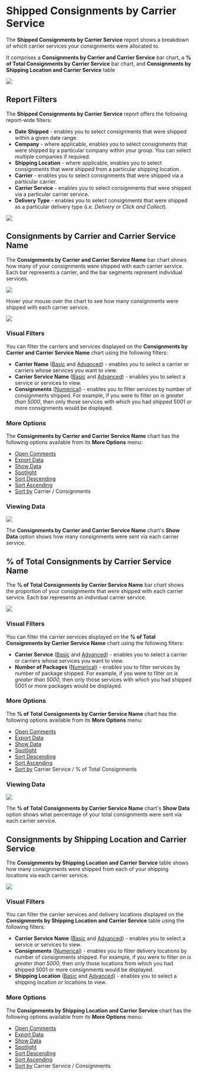 # Shipped Consignments by Carrier Service

The **Shipped Consignments by Carrier Service** report shows a breakdown of which carrier services your consignments were allocated to. 

It comprises a **Consignments by Carrier and Carrier Service** bar chart, a **% of Total Consignments by Carrier Service** bar chart, and **Consignments by Shipping Location and Carrier Service** table

<a href="../images/reports/by-carrier-service.png" target="_blank">
    <img src="../images/reports/by-carrier-service.png"/>
</a>

## Report Filters

The **Shipped Consignments by Carrier Service** report offers the following report-wide filters:

* **Date Shipped** - enables you to select consignments that were shipped within a given date range.
* **Company** - where applicable, enables you to select consignments that were shipped by a particular company within your group. You can select multiple companies if required.
* **Shipping Location** - where applicable, enables you to select consignments that were shipped from a particular shipping location.
* **Carrier** - enables you to select consignments that were shipped via a particular carrier.
* **Carrier Service** - enables you to select consignments that were shipped via a particular carrier service.
* **Delivery Type** - enables you to select consignments that were shipped as a particular delivery type (i.e. *Delivery* or *Click and Collect*).

<a href="../images/reports/by-carrier-service-left-filter.png" target="_blank">
    <img src="../images/reports/by-carrier-service-left-filter.png"/>
</a>

## Consignments by Carrier and Carrier Service Name

The **Consignments by Carrier and Carrier Service Name** bar chart shows how many of your consignments were shipped with each carrier service. Each bar represents a carrier, and the bar segments represent individual services.

<a href="../images/reports/by-carrier-service-by-carrier.png" target="_blank">
    <img src="../images/reports/by-carrier-service-by-carrier.png"/>
</a>

Hover your mouse over the chart to see how many consignments were shipped with each carrier service.

<a href="../images/reports/by-carrier-service-by-carrier-highlight.png" target="_blank">
    <img src="../images/reports/by-carrier-service-by-carrier-highlight.png"/>
</a>

### Visual Filters

You can filter the carriers and services displayed on the **Consignments by Carrier and Carrier Service Name** chart using the following filters:

* **Carrier Name** ([Basic](/reports/filters-options.html#using-basic-filters) and [Advanced](/reports/filters-options.html#using-advanced-filters)) - enables you to select a carrier or carriers whose services you want to view.
* **Carrier Service Name** ([Basic](/reports/filters-options.html#using-basic-filters) and [Advanced](/reports/filters-options.html#using-advanced-filters)) - enables you to select a service or services to view.
* **Consignments** ([Numerical](/reports/filters-options.html#using-numerical-filters)) - enables you to filter services by number of consignments shipped. For example, if you were to filter on *is greater than 5000*, then only those services with which you had shipped 5001 or more consignments would be displayed.

### More Options

The **Consignments by Carrier and Carrier Service Name** chart has the following options available from its **More Options** menu:

* [Open Comments](/reports/filters-options.html#open-comments)
* [Export Data](/reports/filters-options.html#export-data)
* [Show Data](/reports/filters-options.html#show-data)
* [Spotlight](/reports/filters-options.html#spotlight)
* [Sort Descending](/reports/filters-options.html#sort-descending--ascending--sort-by)
* [Sort Ascending](/reports/filters-options.html#sort-descending--ascending--sort-by)
* [Sort by](/reports/filters-options.html#sort-descending--ascending--sort-by) Carrier / Consignments

### Viewing Data

<a href="../images/reports/by-carrier-service-by-carrier-data.png" target="_blank">
    <img src="../images/reports/by-carrier-service-by-carrier-data.png"/>
</a>

The **Consignments by Carrier and Carrier Service Name** chart's **Show Data** option shows how many consignments were sent via each carrier service.

## % of Total Consignments by Carrier Service Name

The **% of Total Consignments by Carrier Service Name** bar chart shows the proportion of your consignments that were shipped with each carrier service. Each bar represents an individual carrier service.

<a href="../images/reports/by-carrier-service-per-carrier.png" target="_blank">
    <img src="../images/reports/by-carrier-service-per-carrier.png"/>
</a>

### Visual Filters

You can filter the carrier services displayed on the **% of Total Consignments by Carrier Service Name** chart using the following filters:

* **Carrier Service** ([Basic](/reports/filters-options.html#using-basic-filters) and [Advanced](/reports/filters-options.html#using-advanced-filters)) - enables you to select a carrier or carriers whose services you want to view.
* **Number of Packages** ([Numerical](/reports/filters-options.html#using-numerical-filters)) - enables you to filter services by number of package shipped. For example, if you were to filter on *is greater than 5000*, then only those services with which you had shipped 5001 or more packages would be displayed.

### More Options

The **% of Total Consignments by Carrier Service Name** chart has the following options available from its **More Options** menu:

* [Open Comments](/reports/filters-options.html#open-comments)
* [Export Data](/reports/filters-options.html#export-data)
* [Show Data](/reports/filters-options.html#show-data)
* [Spotlight](/reports/filters-options.html#spotlight)
* [Sort Descending](/reports/filters-options.html#sort-descending--ascending--sort-by)
* [Sort Ascending](/reports/filters-options.html#sort-descending--ascending--sort-by)
* [Sort by](/reports/filters-options.html#sort-descending--ascending--sort-by) Carrier Service / % of Total Consignments

### Viewing Data

<a href="../images/reports/by-carrier-service-per-carrier-data.png" target="_blank">
    <img src="../images/reports/by-carrier-service-per-carrier-data.png"/>
</a>

The **% of Total Consignments by Carrier Service Name** chart's **Show Data** option shows what percentage of your total consignments were sent via each carrier service.

## Consignments by Shipping Location and Carrier Service

The **Consignments by Shipping Location and Carrier Service** table shows how many consignments were shipped from each of your shipping locations via each carrier service.

<a href="../images/reports/by-carrier-service-location.png" target="_blank">
    <img src="../images/reports/by-carrier-service-location.png"/>
</a>

### Visual Filters

You can filter the carrier services and delivery locations displayed on the **Consignments by Shipping Location and Carrier Service** table using the following filters:

* **Carrier Service Name** ([Basic](/reports/filters-options.html#using-basic-filters) and [Advanced](/reports/filters-options.html#using-advanced-filters)) - enables you to select a service or services to view.
* **Consignments** ([Numerical](/reports/filters-options.html#using-numerical-filters)) - enables you to filter delivery locations by number of consignments shipped. For example, if you were to filter on *is greater than 5000*, then only those locations from which you had shipped 5001 or more consignments would be displayed.
* **Shipping Location** ([Basic](/reports/filters-options.html#using-basic-filters) and [Advanced](/reports/filters-options.html#using-advanced-filters)) - enables you to select a shipping location or locations to view.

### More Options

The **Consignments by Shipping Location and Carrier Service** chart has the following options available from its **More Options** menu:

* [Open Comments](/reports/filters-options.html#open-comments)
* [Export Data](/reports/filters-options.html#export-data)
* [Show Data](/reports/filters-options.html#show-data)
* [Spotlight](/reports/filters-options.html#spotlight)
* [Sort Descending](/reports/filters-options.html#sort-descending--ascending--sort-by)
* [Sort Ascending](/reports/filters-options.html#sort-descending--ascending--sort-by)
* [Sort by](/reports/filters-options.html#sort-descending--ascending--sort-by) Carrier Service / Consignments
